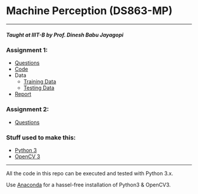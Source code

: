 # Machine Perception (DS863-MP)
-------

##### Taught at IIIT-B by Prof. Dinesh Babu Jayagopi



### Assignment 1:
* [Questions](https://github.com/crunchbang/Machine_Perception-DS863/blob/master/Assignment_1/Questions_1.pdf)
* [Code](https://github.com/crunchbang/Machine_Perception-DS863/tree/master/Assignment_1/src)
* Data 
	* [Training Data](https://github.com/crunchbang/Machine_Perception-DS863/tree/master/Assignment_1/src/train)
	* [Testing Data](https://github.com/crunchbang/Machine_Perception-DS863/tree/master/Assignment_1/src/test)
* [Report](https://github.com/crunchbang/Machine_Perception-DS863/blob/master/Assignment_1/Report_1.pdf)

### Assignment 2:
* [Questions](https://github.com/crunchbang/Machine_Perception-DS863/blob/master/Assignment_2/Questions_2.pdf)




### Stuff used to make this:


 * [Python 3](https://www.python.org/downloads/)
 * [OpenCV 3](http://opencv.org/downloads.html)

----

All the code in this repo can be executed and tested with Python 3.x.

Use [Anaconda](https://anaconda.org/) for a hassel-free installation of Python3 & OpenCV3.


